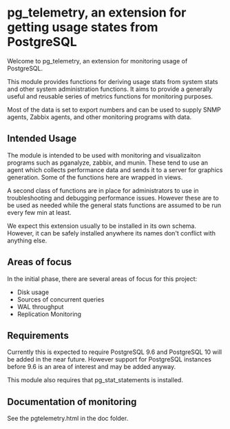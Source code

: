 # pg_telemetry, an extension for getting usage states from PostgreSQL

Welcome to pg_telemetry, an extension for monitoring usage of PostgreSQL.

This module provides functions for deriving usage stats from system stats
and other system administration functions.  It aims to provide a generally
useful and reusable series of metrics functions for monitoring purposes.

Most of the data is set to export numbers and can be used to supply SNMP
agents, Zabbix agents, and other monitoring programs with data.

## Intended Usage

The module is intended to be used with monitoring and visualizaiton 
programs such as pganalyze, zabbix, and munin.  These tend to use an agent
which collects performance data and sends it to a server for graphics 
generation.  Some of the functions here are wrapped in views.

A second class of functions are in place for administrators to use in 
troubleshooting and debugging performance issues.  However these are to be
used as needed while the general stats functions are assumed to be run
every few min at least.

We expect this extension usually to be installed in its own schema.  
However, it can be safely installed anywhere its names don't conflict
with anything else.

## Areas of focus

In the initial phase, there are several areas of focus for this project:

 * Disk usage
 * Sources of concurrent queries
 * WAL throughput
 * Replication Monitoring

## Requirements

Currently this is expected to require PostgreSQL 9.6 and PostgreSQL 10 will be 
added in the near future.  However support for PostgreSQL instances before 9.6
is an area of interest and may be added anyway.

This module also requires that pg_stat_statements is installed.

## Documentation of monitoring

See the pgtelemetry.html in the doc folder.
